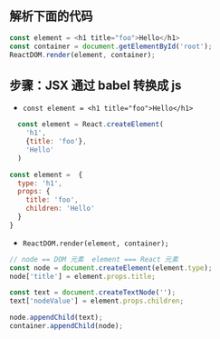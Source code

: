 ## 解析下面的代码
```javascript
const element = <h1 title="foo">Hello</h1>
const container = document.getElementById('root');
ReactDOM.render(element, container);
```

## 步骤：JSX 通过 babel 转换成 js
- `const element = <h1 title="foo">Hello</h1>`
```javascript
  const element = React.createElement(
    'h1',
    {title: 'foo'},
    'Hello'
  )
```
```javascript
const element =  {
  type: 'h1',
  props: {
    title: 'foo',
    children: 'Hello'
  }
}
```
- `ReactDOM.render(element, container);`
```javascript
// node == DOM 元素  element === React 元素
const node = document.createElement(element.type);
node['title'] = element.props.title;

const text = document.createTextNode('');
text['nodeValue'] = element.props.children;

node.appendChild(text);
container.appendChild(node);

```